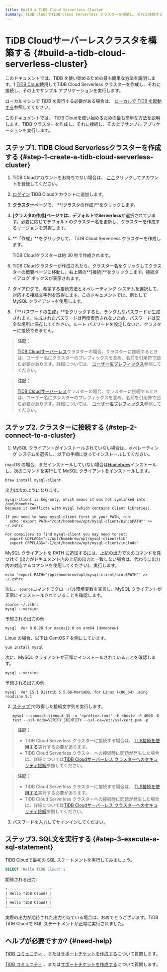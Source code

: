 ```yaml
---
title: Build a TiDB Cloud Serverless Cluster
summary: TiDB CloudでTiDB Cloud Serverless クラスターを構築し、それに接続する方法を学習します。
---
```


<!-- markdownlint-disable MD029 -->

# TiDB Cloudサーバーレスクラスタを構築する {#build-a-tidb-cloud-serverless-cluster}

<CustomContent platform="tidb">

このドキュメントでは、TiDB を使い始めるための最も簡単な方法を説明します。1 [TiDB Cloud](https://www.pingcap.com/tidb-cloud)使用してTiDB Cloud Serverless クラスターを作成し、それに接続し、その上でサンプル アプリケーションを実行します。

ローカルマシンで TiDB を実行する必要がある場合は、 [ローカルで TiDB を起動する](/quick-start-with-tidb.md)参照してください。

</CustomContent>

<CustomContent platform="tidb-cloud">

このドキュメントでは、 TiDB Cloudを使い始めるための最も簡単な方法を説明します。TiDB クラスターを作成し、それに接続し、その上でサンプル アプリケーションを実行します。

</CustomContent>

## ステップ1. TiDB Cloud Serverlessクラスターを作成する {#step-1-create-a-tidb-cloud-serverless-cluster}

1.  TiDB Cloudアカウントをお持ちでない場合は、 [ここ](https://tidbcloud.com/free-trial)クリックしてアカウントを登録してください。

2.  [ログイン](https://tidbcloud.com/) TiDB Cloudアカウントに追加します。

3.  [**クラスター**](https://tidbcloud.com/console/clusters)ページで、 **[クラスタの作成]**をクリックします。

4.  **[クラスタの作成]**ページでは、デフォルトで**Serverless**が選択されています。必要に応じてデフォルトのクラスター名を更新し、クラスターを作成するリージョンを選択します。

5.  **「作成」**をクリックして、 TiDB Cloud Serverless クラスターを作成します。

    TiDB Cloudクラスターは約 30 秒で作成されます。

6.  TiDB Cloudクラスターが作成されたら、クラスター名をクリックしてクラスターの概要ページに移動し、右上隅の**[接続]**をクリックします。接続ダイアログ ボックスが表示されます。

7.  ダイアログで、希望する接続方法とオペレーティング システムを選択して、対応する接続文字列を取得します。このドキュメントでは、例として MySQL クライアントを使用します。

8.  「**パスワードの生成」**をクリックすると、ランダムなパスワードが生成されます。生成されたパスワードは再度表示されないため、パスワードは安全な場所に保存してください。ルート パスワードを設定しないと、クラスターに接続できません。

<CustomContent platform="tidb">

> **注記：**
>
> [TiDB Cloudサーバーレス](https://docs.pingcap.com/tidbcloud/select-cluster-tier#tidb-cloud-serverless)クラスターの場合、クラスターに接続するときは、ユーザー名にクラスターのプレフィックスを含め、名前を引用符で囲む必要があります。詳細については、 [ユーザー名プレフィックス](https://docs.pingcap.com/tidbcloud/select-cluster-tier#user-name-prefix)参照してください。

</CustomContent>

<CustomContent platform="tidb-cloud">

> **注記：**
>
> [TiDB Cloudサーバーレス](https://docs.pingcap.com/tidbcloud/select-cluster-tier#tidb-cloud-serverless)クラスターの場合、クラスターに接続するときは、ユーザー名にクラスターのプレフィックスを含め、名前を引用符で囲む必要があります。詳細については、 [ユーザー名プレフィックス](/tidb-cloud/select-cluster-tier.md#user-name-prefix)参照してください。

</CustomContent>

## ステップ2. クラスターに接続する {#step-2-connect-to-a-cluster}

1.  MySQL クライアントがインストールされていない場合は、オペレーティング システムを選択し、以下の手順に従ってインストールしてください。

<SimpleTab>

<div label="macOS">

macOS の場合、まだインストールしていない場合は[Homebrew](https://brew.sh/index)インストールし、次のコマンドを実行して MySQL クライアントをインストールします。

```shell
brew install mysql-client
```

出力は次のようになります。

    mysql-client is keg-only, which means it was not symlinked into /opt/homebrew,
    because it conflicts with mysql (which contains client libraries).

    If you need to have mysql-client first in your PATH, run:
      echo 'export PATH="/opt/homebrew/opt/mysql-client/bin:$PATH"' >> ~/.zshrc

    For compilers to find mysql-client you may need to set:
      export LDFLAGS="-L/opt/homebrew/opt/mysql-client/lib"
      export CPPFLAGS="-I/opt/homebrew/opt/mysql-client/include"

MySQL クライアントを PATH に追加するには、上記の出力で次のコマンドを見つけて (出力がドキュメント内の上記の出力と一致しない場合は、代わりに出力内の対応するコマンドを使用してください)、実行します。

```shell
echo 'export PATH="/opt/homebrew/opt/mysql-client/bin:$PATH"' >> ~/.zshrc
```

次に、 `source`コマンドでグローバル環境変数を宣言し、MySQL クライアントが正常にインストールされていることを確認します。

```shell
source ~/.zshrc
mysql --version
```

予想される出力の例:

    mysql  Ver 8.0.28 for macos12.0 on arm64 (Homebrew)

</div>

<div label="Linux">

Linux の場合、以下は CentOS 7 を例にしています。

```shell
yum install mysql
```

次に、MySQL クライアントが正常にインストールされていることを確認します。

```shell
mysql --version
```

予想される出力の例:

    mysql  Ver 15.1 Distrib 5.5.68-MariaDB, for Linux (x86_64) using readline 5.1

</div>

</SimpleTab>

2.  [ステップ1](#step-1-create-a-tidb-cloud-serverless-cluster)で取得した接続文字列を実行します。

    ```shell
    mysql --connect-timeout 15 -u '<prefix>.root' -h <host> -P 4000 -D test --ssl-mode=VERIFY_IDENTITY --ssl-ca=/etc/ssl/cert.pem -p
    ```

<CustomContent platform="tidb">

> **注記：**
>
> -   TiDB Cloud Serverless クラスターに接続する場合は、 [TLS接続を使用する](https://docs.pingcap.com/tidbcloud/secure-connections-to-serverless-clusters)実行する必要があります。
> -   TiDB Cloud Serverless クラスターへの接続時に問題が発生した場合は、詳細については[TiDB Cloudサーバーレス クラスターへのセキュリティ接続](https://docs.pingcap.com/tidbcloud/secure-connections-to-serverless-clusters)参照してください。

</CustomContent>

<CustomContent platform="tidb-cloud">

> **注記：**
>
> -   TiDB Cloud Serverless クラスターに接続する場合は、 [TLS接続を使用する](/tidb-cloud/secure-connections-to-serverless-clusters.md)実行する必要があります。
> -   TiDB Cloud Serverless クラスターへの接続時に問題が発生した場合は、詳細については[TiDB Cloudサーバーレス クラスターへのセキュリティ接続](/tidb-cloud/secure-connections-to-serverless-clusters.md)参照してください。

</CustomContent>

3.  パスワードを入力してサインインしてください。

## ステップ3. SQL文を実行する {#step-3-execute-a-sql-statement}

TiDB Cloudで最初の SQL ステートメントを実行してみましょう。

```sql
SELECT 'Hello TiDB Cloud!';
```

期待される出力:

```sql
+-------------------+
| Hello TiDB Cloud! |
+-------------------+
| Hello TiDB Cloud! |
+-------------------+
```

実際の出力が期待された出力と似ている場合は、おめでとうございます。TiDB TiDB Cloudで SQL ステートメントが正常に実行されました。

## ヘルプが必要ですか? {#need-help}

<CustomContent platform="tidb">

[TiDB コミュニティ](https://ask.pingcap.com/) 、または[サポートチケットを作成する](/support.md)について質問します。

</CustomContent>

<CustomContent platform="tidb-cloud">

[TiDB コミュニティ](https://ask.pingcap.com/) 、または[サポートチケットを作成する](https://support.pingcap.com/)について質問します。

</CustomContent>
